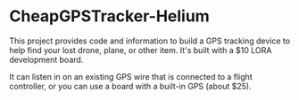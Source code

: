# CheapGPSTracker-Helium

This project provides code and information to build a GPS tracking
device to help find your lost drone, plane, or other item. It's built
with a $10 LORA development board.

It can listen in on an existing GPS wire that is connected to a 
flight controller, or you can use a board with a built-in GPS (about $25).
